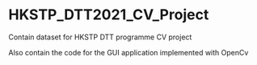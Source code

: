 # HKSTP_DTT2021_CV_Project

Contain dataset for HKSTP DTT programme CV project

Also contain the code for the GUI application implemented with OpenCv
